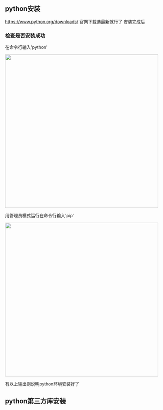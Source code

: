 ## python安装 
https://www.python.org/downloads/ 官网下载选最新就行了
安装完成后

### 检查是否安装成功

在命令行输入'python'  

<img src="https://github.com/smartgrass/AutoPcr/blob/main/png/python1.png" width= "500"/>

用管理员模式运行在命令行输入'pip'  

<img src="https://github.com/smartgrass/AutoPcr/blob/main/png/python2.png" width= "500"/>

有以上输出则说明python环境安装好了

## python第三方库安装 

